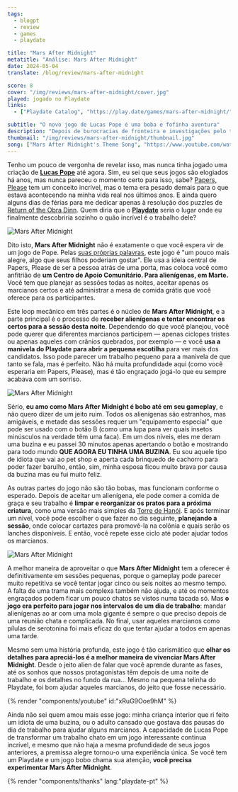 ```yaml
---
tags:
  - blogpt
  - review
  - games
  - playdate

title: "Mars After Midnight"
metatitle: "Análise: Mars After Midnight"
date: 2024-05-04
translate: /blog/review/mars-after-midnight

score: 8
cover: "/img/reviews/mars-after-midnight/cover.jpg"
played: jogado no Playdate
links:
  - ["Playdate Catalog", "https://play.date/games/mars-after-midnight/"]

subtitle: "O novo jogo de Lucas Pope é uma boba e fofinha aventura"
description: "Depois de burocracias de fronteira e investigações pelo tempo, o novo exclusivo do Playdate feito por Lucas Pope é uma boba e fofinha aventura em Marte."
thumbnail: "/img/reviews/mars-after-midnight/thumbnail.jpg"
song: ["Mars After Midnight's Theme Song", "https://www.youtube.com/watch?v=Q7uQHc4dTz0"]
---
```


Tenho um pouco de vergonha de revelar isso, mas nunca tinha jogado uma criação de [**Lucas Pope**](https://dukope.com/) até agora. Sim, eu sei que seus jogos são elogiados há anos, mas nunca pareceu o momento certo para isso, sabe? [Papers, Please](https://papersplea.se/) tem um conceito incrível, mas o tema era pesado demais para o que estava acontecendo na minha vida real nos últimos anos. E ainda quero alguns dias de férias para me dedicar apenas à resolução dos puzzles de [Return of the Obra Dinn](https://obradinn.com/). Quem diria que o [**Playdate**](/pt/blog/playdate-analise-completa) seria o lugar onde eu finalmente descobriria sozinho o quão incrível é o trabalho dele?

![Mars After Midnight](/img/reviews/mars-after-midnight/intro.png)

Dito isto, **Mars After Midnight** não é exatamente o que você espera vir de um jogo de Pope. Pelas [suas próprias palavras](https://dukope.itch.io/mars-after-midnight/devlog/261758/mars-after-midnight), este jogo é "um pouco mais alegre, algo que seus filhos poderiam gostar". Ele usa a ideia central de Papers, Please de ser a pessoa atrás de uma porta, mas coloca você como anfitrião de **um Centro de Apoio Comunitário. Para alienígenas, em Marte.** Você tem que planejar as sessões todas as noites, aceitar apenas os marcianos certos e até administrar a mesa de comida grátis que você oferece para os participantes.

Este loop mecânico em três partes é o núcleo de **Mars After Midnight**, e a parte principal é o processo de **receber alienígenas e tentar encontrar os certos para a sessão desta noite**. Dependendo do que você planejou, você pode querer que diferentes marcianos participem — apenas ciclopes tristes ou apenas aqueles com crânios quebrados, por exemplo — e você **usa a manivela do Playdate para abrir a pequena escotilha** para ver mais dos candidatos. Isso pode parecer um trabalho pequeno para a manivela de que tanto se fala, mas é perfeito. Não há muita profundidade aqui (como você esperaria em Papers, Please), mas é tão engraçado jogá-lo que eu sempre acabava com um sorriso.

![Mars After Midnight](/img/reviews/mars-after-midnight/aliens.png)

Sério, **eu amo como Mars After Midnight é bobo até em seu gameplay**, e não quero dizer de um jeito ruim. Todos os alienígenas são estranhos, mas amigáveis, e metade das sessões requer um "equipamento especial" que pode ser usado com o botão B (como uma lupa para ver quais insetos minúsculos na verdade têm uma faca). Em um dos níveis, eles me deram uma buzina e eu passei 30 minutos apenas apertando o botão e mostrando para todo mundo **QUE AGORA EU TINHA UMA BUZINA**. Eu sou aquele tipo de idiota que vai ao pet shop e aperta cada brinquedo de cachorro para poder fazer barulho, então, sim, minha esposa ficou muito brava por causa da buzina mas eu fui muito feliz.

As outras partes do jogo não são tão bobas, mas funcionam conforme o esperado. Depois de aceitar um alienígena, ele pode comer a comida de graça e seu trabalho é **limpar e reorganizar os pratos para a próxima criatura**, como uma versão mais simples da [Torre de Hanói](https://pt.wikipedia.org/wiki/Torre_de_Han%C3%B3i). E após terminar um nível, você pode escolher o que fazer no dia seguinte, **planejando a sessão**, onde colocar cartazes para promovê-la na colônia e quais serão os lanches disponíveis. E então, você repete esse ciclo até poder ajudar todos os marcianos.

![Mars After Midnight](/img/reviews/mars-after-midnight/extra.png)

A melhor maneira de aproveitar o que **Mars After Midnight** tem a oferecer é definitivamente em sessões pequenas, porque o gameplay pode parecer muito repetitiva se você tentar jogar cinco ou seis noites ao mesmo tempo. A falta de uma trama mais complexa também não ajuda, e até os momentos engraçados podem ficar um pouco chatos se vistos numa tacada só. Mas **o jogo era perfeito para jogar nos intervalos de um dia de trabalho**: mandar alienígenas ao ar com uma mola gigante é sempre o que preciso depois de uma reunião chata e complicada. No final, usar aqueles marcianos como pílulas de serotonina foi mais eficaz do que tentar ajudar a todos em apenas uma tarde.

Mesmo sem uma história profunda, este jogo é tão carismático que **olhar os detalhes para apreciá-los é a melhor maneira de vivenciar Mars After Midnight**. Desde o jeito alien de falar que você aprende durante as fases, até os sonhos que nossos protagonistas têm depois de uma noite de trabalho e os detalhes no fundo da rua... Mesmo na pequena telinha do Playdate, foi bom ajudar aqueles marcianos, do jeito que fosse necessário.

{% render "components/youtube" id:"xRuG9Ooe9hM" %}

Ainda não sei quem amou mais esse jogo: minha criança interior que ri feito um idiota de uma buzina, ou o adulto cansado que gostava das pausas do dia de trabalho para ajudar alguns marcianos. A capacidade de Lucas Pope de transformar um trabalho chato em um jogo interessante continua incrível, e mesmo que não haja a mesma profundidade de seus jogos anteriores, a premissa alegre tornou-o uma experiência única. Se você tem um Playdate e um jogo bobo chama sua atenção, **você precisa experimentar Mars After Midnight**.

{% render "components/thanks" lang:"playdate-pt" %}